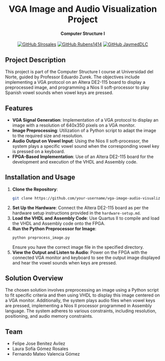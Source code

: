 
<div align="center">
  <h1>
    VGA Image and Audio Visualization Project
  </h1>

<h4>
    Computer Structure I
  </h4>

[![GitHub Slrosales](https://img.shields.io/badge/by-Slrosales-purple)](https://github.com/Slrosales)
[![GitHub Rubens1414](https://img.shields.io/badge/by-jfbenitezz-blue)](https://github.com/jfbenitezz)
[![GitHub JaymedDLC](https://img.shields.io/badge/by-FernandoMVG-green)](https://github.com/FernandoMVG)

</div>

## Project Description

This project is part of the Computer Structure I course at Universidad del Norte, guided by Professor Eduardo Zurek. The objectives include implementing a VGA protocol on an Altera DE2-115 board to display a preprocessed image, and programming a Nios II soft-processor to play Spanish vowel sounds when vowel keys are pressed.

## Features

- **VGA Signal Generation**: Implementation of a VGA protocol to display an image with a resolution of 640x350 pixels on a VGA monitor.
- **Image Preprocessing**: Utilization of a Python script to adapt the image to the required size and resolution.
- **Audio Output on Vowel Input**: Using the Nios II soft-processor, the system plays a specific vowel sound when the corresponding vowel key is pressed on a keyboard.
- **FPGA-Based Implementation**: Use of an Altera DE2-115 board for the development and execution of the VHDL and Assembly code.

## Installation and Usage

1. **Clone the Repository**: 
   ```bash
   git clone https://github.com/your-username/vga-image-audio-visualization.git
   ```
2. **Set Up the Hardware**: Connect the Altera DE2-115 board as per the hardware setup instructions provided in the `hardware-setup.md`.
3. **Load the VHDL and Assembly Code**: Use Quartus II to compile and load the VHDL and Assembly code onto the FPGA.
4. **Run the Python Preprocessor for Image**: 
   ```bash
   python preprocess_image.py
   ```
   Ensure you have the correct image file in the specified directory.
5. **View the Output and Listen to Audio**: Power on the FPGA with the connected VGA monitor and keyboard to see the output image displayed and hear the vowel sounds when keys are pressed.

## Solution Overview

The chosen solution involves preprocessing an image using a Python script to fit specific criteria and then using VHDL to display this image centered on a VGA monitor. Additionally, the system plays audio files when vowel keys are pressed, implementing a Nios II processor programmed in Assembly language. The system adheres to various constraints, including resolution, positioning, and audio memory constraints.

## Team

- Felipe Jose Benitez Avilez
- Laura Sofía Gómez Rosales
- Fernando Mateo Valencia Gómez
